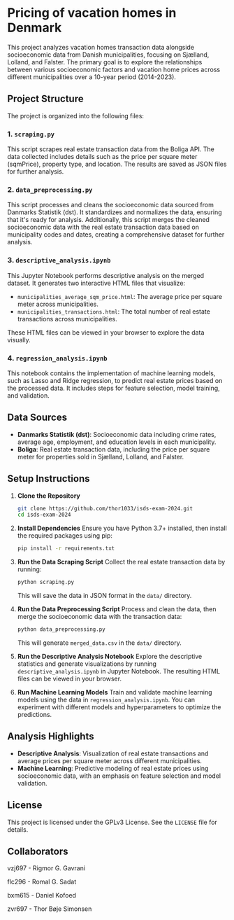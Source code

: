 # Pricing of vacation homes in Denmark

This project analyzes vacation homes transaction data alongside socioeconomic data from Danish municipalities, focusing on Sjælland, Lolland, and Falster. The primary goal is to explore the relationships between various socioeconomic factors and vacation home prices across different municipalities over a 10-year period (2014-2023).

## Project Structure

The project is organized into the following files:

### 1. `scraping.py`
This script scrapes real estate transaction data from the Boliga API. The data collected includes details such as the price per square meter (sqmPrice), property type, and location. The results are saved as JSON files for further analysis.

### 2. `data_preprocessing.py`
This script processes and cleans the socioeconomic data sourced from Danmarks Statistik (dst). It standardizes and normalizes the data, ensuring that it's ready for analysis. Additionally, this script merges the cleaned socioeconomic data with the real estate transaction data based on municipality codes and dates, creating a comprehensive dataset for further analysis.

### 3. `descriptive_analysis.ipynb`
This Jupyter Notebook performs descriptive analysis on the merged dataset. It generates two interactive HTML files that visualize:
- `municipalities_average_sqm_price.html`: The average price per square meter across municipalities.
- `municipalities_transactions.html`: The total number of real estate transactions across municipalities.

These HTML files can be viewed in your browser to explore the data visually.

### 4. `regression_analysis.ipynb`
This notebook contains the implementation of machine learning models, such as Lasso and Ridge regression, to predict real estate prices based on the processed data. It includes steps for feature selection, model training, and validation.

## Data Sources

- **Danmarks Statistik (dst)**: Socioeconomic data including crime rates, average age, employment, and education levels in each municipality.
- **Boliga**: Real estate transaction data, including the price per square meter for properties sold in Sjælland, Lolland, and Falster.

## Setup Instructions

1. **Clone the Repository**
   ```bash
   git clone https://github.com/thor1033/isds-exam-2024.git
   cd isds-exam-2024
   ```

2. **Install Dependencies**
   Ensure you have Python 3.7+ installed, then install the required packages using pip:
   ```bash
   pip install -r requirements.txt
   ```

3. **Run the Data Scraping Script**
   Collect the real estate transaction data by running:
   ```bash
   python scraping.py
   ```
   This will save the data in JSON format in the `data/` directory.

4. **Run the Data Preprocessing Script**
   Process and clean the data, then merge the socioeconomic data with the transaction data:
   ```bash
   python data_preprocessing.py
   ```
   This will generate `merged_data.csv` in the `data/` directory.

5. **Run the Descriptive Analysis Notebook**
   Explore the descriptive statistics and generate visualizations by running `descriptive_analysis.ipynb` in Jupyter Notebook. The resulting HTML files can be viewed in your browser.

6. **Run Machine Learning Models**
   Train and validate machine learning models using the data in `regression_analysis.ipynb`. You can experiment with different models and hyperparameters to optimize the predictions.

## Analysis Highlights

- **Descriptive Analysis**: Visualization of real estate transactions and average prices per square meter across different municipalities.
- **Machine Learning**: Predictive modeling of real estate prices using socioeconomic data, with an emphasis on feature selection and model validation.

## License

This project is licensed under the GPLv3 License. See the `LICENSE` file for details.

## Collaborators

vzj697 - Rigmor G. Gavrani

flc296 - Romal G. Sadat

bxm615 - Daniel Kofoed

zvr697 - Thor Bøje Simonsen

